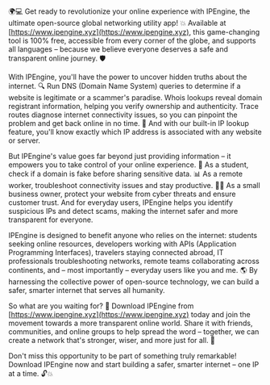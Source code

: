 🌍💻 Get ready to revolutionize your online experience with IPEngine, the ultimate open-source global networking utility app! 💥 Available at [https://www.ipengine.xyz](https://www.ipengine.xyz), this game-changing tool is 100% free, accessible from every corner of the globe, and supports all languages – because we believe everyone deserves a safe and transparent online journey. 🛡️

With IPEngine, you'll have the power to uncover hidden truths about the internet. 🔍 Run DNS (Domain Name System) queries to determine if a website is legitimate or a scammer's paradise. Whois lookups reveal domain registrant information, helping you verify ownership and authenticity. Trace routes diagnose internet connectivity issues, so you can pinpoint the problem and get back online in no time. 📡 And with our built-in IP lookup feature, you'll know exactly which IP address is associated with any website or server.

But IPEngine's value goes far beyond just providing information – it empowers you to take control of your online experience. 💪 As a student, check if a domain is fake before sharing sensitive data. 📊 As a remote worker, troubleshoot connectivity issues and stay productive. 👩‍💻 As a small business owner, protect your website from cyber threats and ensure customer trust. And for everyday users, IPEngine helps you identify suspicious IPs and detect scams, making the internet safer and more transparent for everyone.

IPEngine is designed to benefit anyone who relies on the internet: students seeking online resources, developers working with APIs (Application Programming Interfaces), travelers staying connected abroad, IT professionals troubleshooting networks, remote teams collaborating across continents, and – most importantly – everyday users like you and me. 🌎 By harnessing the collective power of open-source technology, we can build a safer, smarter internet that serves all humanity.

So what are you waiting for? 🚀 Download IPEngine from [https://www.ipengine.xyz](https://www.ipengine.xyz) today and join the movement towards a more transparent online world. Share it with friends, communities, and online groups to help spread the word – together, we can create a network that's stronger, wiser, and more just for all. 🌟

Don't miss this opportunity to be part of something truly remarkable! Download IPEngine now and start building a safer, smarter internet – one IP at a time. 🔓💥